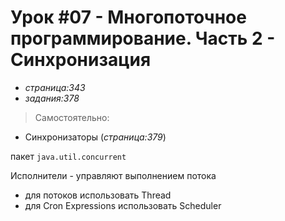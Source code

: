 # Урок #07 - Многопоточное программирование. Часть 2 - Синхронизация
- _страница:343_
- _задания:378_

> Самостоятельно:
- Cинхронизаторы (_страница:379_)

пакет `java.util.concurrent`

Исполнители - управляют выполнением потока

- для потоков использовать Thread
- для Cron Expressions использовать Scheduler











